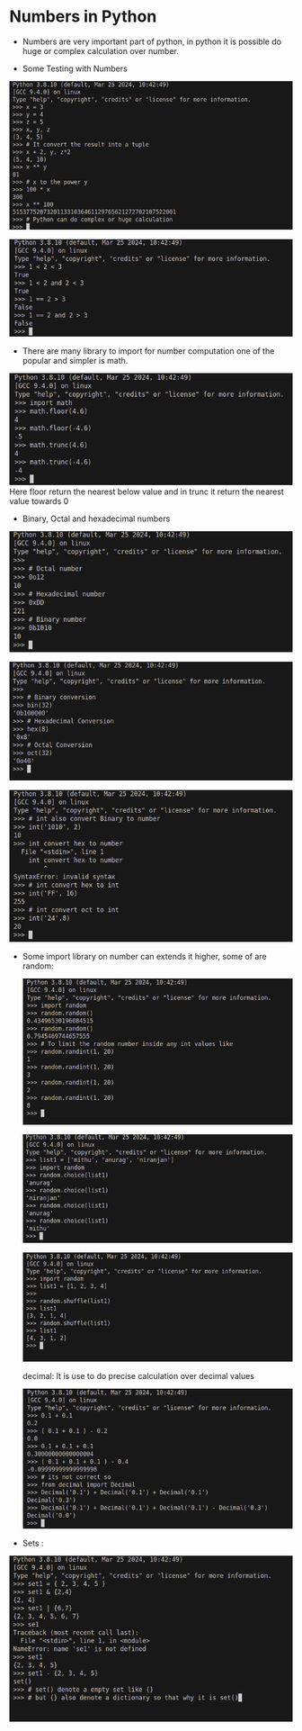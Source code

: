 # Numbers in Python

- Numbers are very important part of python, in python it is possible do huge or complex calculation over number. 

- Some Testing with Numbers

![NumberInPython](../Screenshots/number.png)

![NumberInPython1](../Screenshots/num1.png)

- There are many library to import for number computation one of the popular and simpler is math. 

![MathLib](../Screenshots/mathLi.png)
    Here floor return the nearest below value and in trunc it return the nearest value towards 0

- Binary, Octal and hexadecimal numbers

![B_O_Hnumbers](../Screenshots/bohNumber.png)

![B_O_HnumbersConversion](../Screenshots/obxConversion.png)

![intConversion](../Screenshots/intCOnvert.png)

- Some import library on number can extends it higher, some of are 
    <br>
    random: 

    ![RandomLib1](../Screenshots/random1.png)

    ![RandomLib2](../Screenshots/random2.png)

    ![RandomLib3](../Screenshots/random4.png)

    decimal: It is use to do precise calculation over decimal values

    ![DecimalCal](../Screenshots/decimal.png)


- Sets :

![Sets](../Screenshots/set.png)